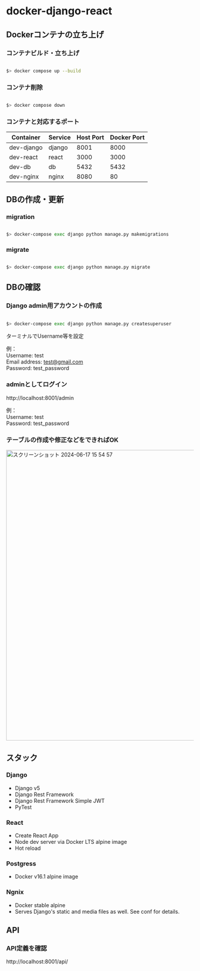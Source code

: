 # docker-django-react


## Dockerコンテナの立ち上げ

### コンテナビルド・立ち上げ

```sh

$> docker compose up --build

```

### コンテナ削除

```sh

$> docker compose down

```

### コンテナと対応するポート

| Container  | Service | Host Port | Docker Port |
| ---------- | ------- | --------- | ----------- |
| dev-django | django  | 8001      | 8000        |
| dev-react  | react   | 3000      | 3000        |
| dev-db     | db      | 5432      | 5432        |
| dev-nginx  | nginx   | 8080      | 80          |


## DBの作成・更新

### migration
```sh

$> docker-compose exec django python manage.py makemigrations

```

### migrate
```sh

$> docker-compose exec django python manage.py migrate

```

## DBの確認

### Django admin用アカウントの作成
```sh

$> docker-compose exec django python manage.py createsuperuser

```

ターミナルでUsername等を設定

例：  
Username: test  
Email address: test@gmail.com  
Password: test_password  

### adminとしてログイン
http://localhost:8001/admin

例：  
Username: test  
Password: test_password  

### テーブルの作成や修正などをできればOK

<img width="779" alt="スクリーンショット 2024-06-17 15 54 57" src="https://github.com/RyougaSeko/docker-django-react/assets/26045410/821c42f8-6499-42fe-ba73-60cb404b902c">

## スタック


### Django

- Django v5
- Django Rest Framework
- Django Rest Framework Simple JWT
- PyTest

### React

- Create React App
- Node dev server via Docker LTS alpine image
- Hot reload

### Postgress

- Docker v16.1 alpine image

### Ngnix

- Docker stable alpine
- Serves Django's static and media files as well.  See conf for details.

## API

### API定義を確認
http://localhost:8001/api/
